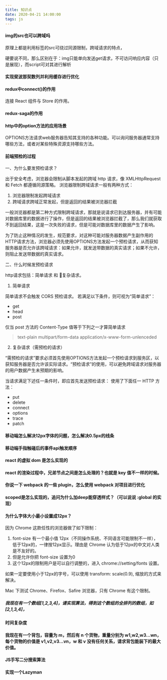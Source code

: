 ```yaml
---
title: 知识点
date: 2020-04-21 14:00:00
tags: js
---
```


#### img的src也可以跨域吗

原理上都是利用标签的src可绕过同源限制，跨域请求的特点，

硬要说不同，那么区别在于：img只能单向发送get请求，不可访问响应内容（只是展现），而script可对其进行解析

#### 实现斐波那契数列并利用缓存进行优化

#### redux中connect()的作用

连接 React 组件与 Store 的作用。

#### redux-saga的作用

#### http中的option方法的应用场景

OPTIONS方法请求web服务器告知其支持的各种功能。可以询问服务器通常支持哪些方法，或者对某些特殊资源支持哪些方法。

#### 前端预检的过程

一、为什么要发预检请求？

出于安全考虑，浏览器会限制从脚本发起的跨域 http 请求，像 XMLHttpRequest 和 Fetch 都遵循同源策略。
浏览器限制跨域请求一般有两种方式：

1. 浏览器限制发起跨域请求
2. 跨域请求跨域正常发起，但是返回的结果被浏览器拦截

一般浏览器都是第二种方式限制跨域请求，那就是说请求已到达服务器，并有可能对数据库里的数据进行了操作，但是返回的结果被浏览器拦截了，那么我们就获取不到返回结果，这是一次失败的请求，但是可能对数据库里的数据产生了影响。

为了防止这种情况的发生，规范要求，对这种可能对服务器数据产生副作用的HTTP请求方法，浏览器必须先使用OPTIONS方法发起一个预检请求，从而获知服务器是否允许该跨域请求：如果允许，就发送带数据的真实请求；如果不允许，则阻止发送带数据的真实请求。

二、什么时候发预检请求

http请求包括：简单请求 和 复杂请求。

1. 简单请求

简单请求不会触发 CORS 预检请求。
若满足以下条件，则可视为“简单请求”：

* get
* head
* post

仅当 post 方法的 Content-Type 值等于下列之一才算简单请求
> text-plain
> multipart/form-data
> application/x-www-form-unlenceded

2. 复杂请求（需预检的请求）

“需预检的请求”要求必须首先使用OPTIONS方法发起一个预检请求到服务区，以获知服务器是否允许该实际请求。“预检请求”的使用，可以避免跨域请求对服务器的用户数据产生未预期的影响。

当请求满足下述任一条件时，即应首先发送预检请求：
使用了下面任一 HTTP 方法：

* put
* delete
* connect
* options
* trace
* patch

#### 移动端怎么解决12px字体的问题，怎么解决0.5px的线条

#### 移动端手指触碰后的事件api触发顺序

#### react 的虚拟 dom 是怎么实现的

#### react 的渲染过程中，兄弟节点之间是怎么处理的？也就是 key 值不一样的时候。

#### 你说一下 webpack 的一些 plugin，怎么使用 webpack 对项目进行优化

#### scoped是怎么实现的，追问为什么加deep能穿透样式？（可以说说 :global 的实现）

#### 为什么字体大小最小设置成12px？

因为 Chrome 这款任性的浏览器做了如下限制：

1. font-size 有一个最小值 12px（不同操作系统、不同语言可能限制不一样），低于12px的，一律按12px显示。理由是 Chrome 认为低于12px的中文对人类是不友好的。
2. 但是允许你把 font-size 设置为0
3. 这个12px的限制用户是可以自行调整的，进入 chrome://setting/fonts 设置。

如果一定要使用小于12px的字号，可以使用 transform: scale(0.9), 缩放的方式来解决。

Mac 下测试 Chrome、Firefox、Safire 浏览器，只有 Chrome 有这个限制。

##### 我现在有一个数组[1,2,3,4]，请实现算法，得到这个数组的全排列的数组，如[2,1,3,4]，

#### 时间复杂度

#### 我现在有一个背包，容量为 m，然后有 n 个货物，重量分别为 w1,w2,w3…wn，每个货物的价值是 v1,v2,v3…vn，w 和 v 没有任何关系，请求背包能装下的最大价值。

#### JS手写二分搜索算法

#### 实现一个Lazyman
